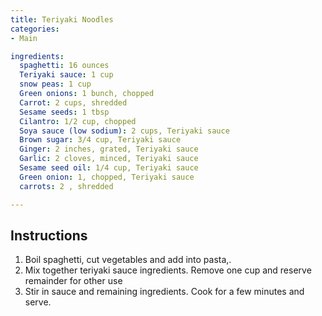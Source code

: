 ```yaml
---
title: Teriyaki Noodles
categories:
- Main

ingredients:
  spaghetti: 16 ounces
  Teriyaki sauce: 1 cup
  snow peas: 1 cup
  Green onions: 1 bunch, chopped
  Carrot: 2 cups, shredded
  Sesame seeds: 1 tbsp
  Cilantro: 1/2 cup, chopped
  Soya sauce (low sodium): 2 cups, Teriyaki sauce
  Brown sugar: 3/4 cup, Teriyaki sauce
  Ginger: 2 inches, grated, Teriyaki sauce
  Garlic: 2 cloves, minced, Teriyaki sauce
  Sesame seed oil: 1/4 cup, Teriyaki sauce
  Green onion: 1, chopped, Teriyaki sauce
  carrots: 2 , shredded

---
```

## Instructions
1. Boil spaghetti, cut vegetables and add into pasta,.
2. Mix together teriyaki sauce ingredients. Remove one cup and reserve remainder for other use
3. Stir in sauce and remaining ingredients. Cook for a few minutes and serve.